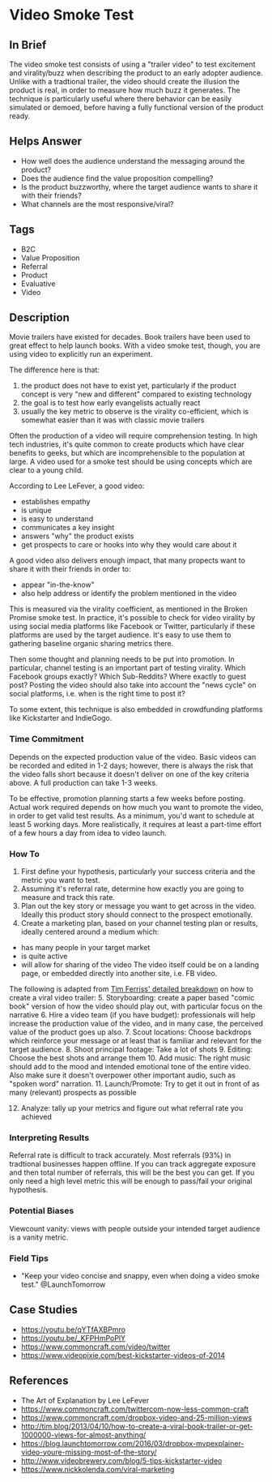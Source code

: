 # Video Smoke Test

## In Brief

The video smoke test consists of using a "trailer video" to test excitement and virality/buzz when describing the product to an early adopter audience. Unlike with a tradtional trailer, the video should create the illusion the product is real, in order to measure how much buzz it generates. The technique is particularly useful where there behavior can be easily simulated or demoed, before having a fully functional version of the product ready.

## Helps Answer
 * How well does the audience understand the messaging around the product?
 * Does the audience find the value proposition compelling?
 * Is the product buzzworthy, where the target audience wants to share it with their friends?
 * What channels are the most responsive/viral?

## Tags
 * B2C
 * Value Proposition
 * Referral
 * Product
 * Evaluative
 * Video

## Description

Movie trailers have existed for decades. Book trailers have been used to great effect to help launch books. With a video smoke test, though, you are using video to explicitly run an experiment. 

The difference here is that:
 1. the product does not have to exist yet, particularly if the product concept is very "new and different" compared to existing technology
 2. the goal is to test how early evangelists actually react
 3. usually the key metric to observe is the virality co-efficient, which is somewhat easier than it was with classic movie trailers

Often the production of a video will require comprehension testing. In high tech industries, it's quite common to create products which have clear benefits to geeks, but which are incomprehensible to the population at large. A video used for a smoke test should be using concepts which are clear to a young child. 

According to Lee LeFever, a good video:
* establishes empathy
* is unique
* is easy to understand
* communicates a key insight 
* answers "why" the product exists
* get prospects to care or hooks into why they would care about it

A good video also delivers enough impact, that many propects want to share it with their friends in order to:
  * appear "in-the-know"
  * also help address or identify the problem mentioned in the video

This is measured via the virality coefficient, as mentioned in the Broken Promise smoke test. In practice, it's possible to check for video virality by using social media platforms like Facebook or Twitter, particularly if these platforms are used by the target audience. It's easy to use them to gathering baseline organic sharing metrics there. 

Then some thought and planning needs to be put into promotion. In particular, channel testing is an important part of testing virality. Which Facebook groups exactly? Which Sub-Reddits? Where exactly to guest post? Posting the video should also take into account the "news cycle" on social platforms, i.e. when is the right time to post it? 

To some extent, this technique is also embedded in crowdfunding platforms like Kickstarter and IndieGogo. 

### Time Commitment

Depends on the expected production value of the video. Basic videos can be recorded and edited in 1-2 days; however, there is always the risk that the video falls short because it doesn't deliver on one of the key criteria above. A full production can take 1-3 weeks. 

To be effective, promotion planning starts a few weeks before posting. Actual work required depends on how much you want to promote the video, in order to get valid test results. As a minimum, you'd want to schedule at least 5 working days. More realistically, it requires at least a part-time effort of a few hours a day from idea to video launch. 

### How To

1. First define your hypothesis, particularly your success criteria and the metric you want to test. 
2. Assuming it's referral rate, determine how exactly you are going to measure and track this rate.
3. Plan out the key story or message you want to get across in the video. Ideally this product story should connect to the prospect emotionally.
4. Create a marketing plan, based on your channel testing plan or results, ideally centered around a medium which:
 * has many people in your target market
 * is quite active
 * will allow for sharing of the video
The video itself could be on a landing page, or embedded directly into another site, i.e. FB video.

The following is adapted from [Tim Ferriss' detailed breakdown](http://tim.blog/2013/04/10/how-to-create-a-viral-book-trailer-or-get-1000000-views-for-almost-anything/) on how to create a viral video trailer:
5. Storyboarding: create a paper based "comic book" version of how the video should play out, with particular focus on the narrative
6. Hire a video team (if you have budget): professionals will help increase the production value of the video, and in many case, the perceived value of the product goes up also.
7. Scout locations: Choose backdrops which reinforce your message or at least that is familiar and relevant for the target audience.
8. Shoot principal footage: Take a lot of shots
9. Editing: Choose the best shots and arrange them
10. Add music: The right music should add to the mood and intended emotional tone of the entire video. Also make sure it doesn't overpower other important audio, such as "spoken word" narration. 
11. Launch/Promote: Try to get it out in front of as many (relevant) prospects as possible

12. Analyze: tally up your metrics and figure out what referral rate you achieved 

### Interpreting Results

Referral rate is difficult to track accurately. Most referrals (93%) in tradtional businesses happen offline. If you can track aggregate exposure and then total number of referrals, this will be the best you can get. If you only need a high level metric this will be enough to pass/fail your original hypothesis.

### Potential Biases

Viewcount vanity: views with people outside your intended target audience is a vanity metric.

### Field Tips
 * "Keep your video concise and snappy, even when doing a video smoke test." @LaunchTomorrow

## Case Studies
 * https://youtu.be/qYTfAXBPmro
 * https://youtu.be/_KFPHmPoPlY
 * https://www.commoncraft.com/video/twitter
 * https://www.videopixie.com/best-kickstarter-videos-of-2014

 
## References
 * The Art of Explanation by Lee LeFever
 * https://www.commoncraft.com/twittercom-now-less-common-craft
 * https://www.commoncraft.com/dropbox-video-and-25-million-views
 * http://tim.blog/2013/04/10/how-to-create-a-viral-book-trailer-or-get-1000000-views-for-almost-anything/
 * https://blog.launchtomorrow.com/2016/03/dropbox-mvpexplainer-video-youre-missing-most-of-the-story/
 * http://www.videobrewery.com/blog/5-tips-kickstarter-video
 * https://www.nickkolenda.com/viral-marketing
